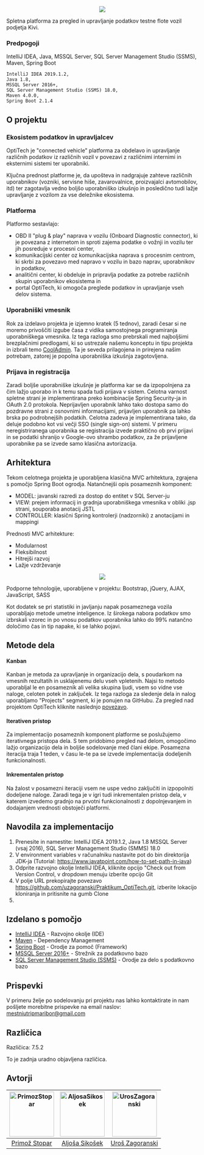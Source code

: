 <p align="center">
  <img src="http://optitech.sydneyitsolutions.com/wp-content/uploads/2019/03/logo640.png">
</p>
          Spletna platforma za pregled in upravljanje podatkov testne flote vozil podjetja Kivi.

### Predpogoji

IntelliJ IDEA,
Java,
MSSQL Server,
SQL Server Management Studio (SSMS),
Maven,
Spring Boot
```
IntelliJ IDEA 2019.1.2,
Java 1.8,
MSSQL Server 2016+,
SQL Server Management Studio (SSMS) 18.0,
Maven 4.0.0,
Spring Boot 2.1.4
```

## O projektu

### Ekosistem podatkov in upravljalcev

OptiTech je "connected vehicle" platforma za obdelavo in upravljanje različnih podatkov iz različnih vozil v povezavi z različnimi internimi in eksternimi sistemi ter uporabniki. 

Ključna prednost platforme je, da upošteva in nadgrajuje zahteve različnih uporabnikov (vozniki, servisne hiše, zavarovalnice, proizvajalci avtomobilov, itd) ter zagotavlja vedno boljšo uporabniško izkušnjo in posledično tudi lažje upravljanje z vozilom za vse deležnike ekosistema.

### Platforma

Platformo sestavlajo: 

- OBD II "plug & play" naprava v vozilu (Onboard Diagnostic connector), ki je povezana z internetom in sproti zajema podatke o vožnji in vozilu ter jih posreduje v procesni center,
- komunikacijski center oz komunikacijska naprava s procesnim centrom, ki skrbi za povezavo med napravo v vozilu in bazo naprav, uporabnikov in podatkov, 
- analitični center, ki obdeluje in pripravlja podatke za potrebe različnih skupin uporabnikov ekosistema in 
- portal OptiTech, ki omogoča preglede podatkov in upravljanje vseh delov sistema.

### Uporabniški vmesnik

Rok za izdelavo projekta je izjemno kratek (5 tednov), zaradi česar si ne moremo privoščiti izgube časa z vidika samostojnega programiranja uporabniškega vmesnika. Iz tega razloga smo prebrskali med najboljšimi brezplačnimi predlogami, ki so ustrezale našemu konceptu in tipu projekta in izbrali temo [CoolAdmin](https://colorlib.com/polygon/cooladmin/index.html). Ta je seveda prilagojena in prirejena našim potrebam, zatorej je popolna uporabniška izkušnja zagotovljena.

### Prijava in registracija

Zaradi boljše uporabniške izkušnje je platforma kar se da izpopolnjena za čim lažjo uporabo in k temu spada tudi prijava v sistem. Celotna varnost spletne strani je implementirana preko kombinacije Spring Security-ja in OAuth 2.0 protokola. Neprijavljen uporabnik lahko tako dostopa samo do pozdravne strani z osnovnimi informacijami, prijavljen uporabnik pa lahko brska po podrobnejših podatkih. Celotna zadeva je implementirana tako, da deluje podobno kot vsi večji SSO (single sign-on) sistemi. V primeru neregistriranega uporabnika se registracija izvede praktično ob prvi prijavi in se podatki shranijo v Google-ovo shrambo podatkov, za že prijavljene uporabnike pa se izvede samo klasična avtorizacija.

## Arhitektura

Tekom celotnega projekta je uporabljena klasična MVC arhitektura, zgrajena s pomočjo Spring Boot ogrodja. Natančnejši opis posameznih komponent: 
* MODEL:  javanski razredi za dostop do entitet v SQL Server-ju 
* VIEW: prejem informacij in gradnja uporabniškega vmesnika v obliki .jsp strani, souporaba anotacij JSTL
* CONTROLLER: klasični Spring kontrolerji (nadzorniki) z anotacijami in mappingi 

Prednosti MVC arhitekture:
* Modularnost
* Fleksibilnost
* Hitrejši razvoj
* Lažje vzdrževanje

<p align="center">
  <img src="https://cdn-images-1.medium.com/max/1080/0*Qf1s2lG86MjX-Zcv.jpg">
</p>

Podporne tehnologije, uporabljene v projektu: Bootstrap, jQuery, AJAX, JavaScript, SASS

Kot dodatek se pri statistiki in javljanju napak posameznega vozila uporabljajo metode umetne inteligence. Iz širokega nabora podatkov smo izbrskali vzorec in po vnosu podatkov uporabnika lahko do 99% natančno določimo čas in tip napake, ki se lahko pojavi.

## Metode dela

#### Kanban

Kanban je metoda za upravljanje in organizacijo dela, s poudarkom na vmesnih rezultatih in usklajenemu delu vseh vpletenih. Najsi to metodo uporabljal le en posameznik ali velika skupina ljudi, vsem so vidne vse naloge, celoten potek in zaključek. Iz tega razloga za sledenje dela in nalog uporabljamo "Projects" segment, ki je ponujen na GitHubu. Za pregled nad projektom OptiTech kliknite naslednjo [povezavo](https://github.com/uzagoranski/Praktikum_OptiTech/projects/1).

#### Iterativen pristop

Za implementacijo posameznih komponent platforme se poslužujemo iterativnega pristopa dela. S tem pridobimo pregled nad delom, omogočimo lažjo organizacijo dela in boljše sodelovanje med člani ekipe. Posamezna iteracija traja 1 teden, v času le-te pa se izvede implementacija dodeljenih funkcionalnosti.

#### Inkrementalen pristop

Na žalost v posamezni iteraciji vsem ne uspe vedno zaključiti in izpopolniti dodeljene naloge. Zaradi tega je v igri tudi inkrementalen pristop dela, v katerem izvedemo gradnjo na prvotni funkcionalnosti z dopolnjevanjem in dodajanjem vrednosti obstoječi platformi.


## Navodila za implementacijo

1.	Prenesite in namestite: IntelliJ IDEA 2019.1.2, Java 1.8 MSSQL Server (vsaj 2016), SQL Server Management Studio (SMMS) 18.0
2.  V environment variables v računalniku nastavite pot do bin direktorija JDK-ja (Tutorial: https://www.javatpoint.com/how-to-set-path-in-java)
3.	Odprite razvojno okolje IntelliJ IDEA, kliknite opcijo "Check out from Version Control, v dropdown menuju izberite opcijo Git
4.  V polje URL prekopirajte povezavo https://github.com/uzagoranski/Praktikum_OptiTech.git, izberite lokacijo kloniranja in pritisnite na gumb Clone
5.  

## Izdelano s pomočjo

* [IntelliJ IDEA](https://www.jetbrains.com/idea/) - Razvojno okolje (IDE)
* [Maven](https://maven.apache.org/) - Dependency Management
* [Spring Boot](https://spring.io/projects/spring-boot) - Orodje za pomoč (Framework)
* [MSSQL Server 2016+](https://www.microsoft.com/en-us/sql-server/sql-server-2016) - Strežnik za podatkovno bazo
* [SQL Server Management Studio (SSMS)](https://docs.microsoft.com/en-us/sql/ssms/download-sql-server-management-studio-ssms?view=sql-server-2017) - Orodje za delo s podatkovno bazo

## Prispevki

V primeru želje po sodelovanju pri projektu nas lahko kontaktirate in nam pošljete morebitne prispevke na email naslov: mestniutripmaribor@gmail.com

## Različica

Različica: 7.5.2

To je zadnja uradno objavljena različica.

## Avtorji

[<img alt="PrimozStopar" src="https://avatars1.githubusercontent.com/u/22565865?s=460&v=4" width="117">](https://github.com/Evixiss) |[<img alt="AljosaSikosek" src="https://avatars2.githubusercontent.com/u/33753351?s=460&v=4" width="117">](https://github.com/aljosasikosek) |[<img alt="UrosZagoranski" src="https://avatars1.githubusercontent.com/u/33725933?s=460&v=4" width="117">](https://github.com/uzagoranski) |
:---: |:---: |:---: |
[Primož Stopar](https://github.com/Evixiss) |[Aljoša Sikošek](https://github.com/aljosasikosek) |[Uroš Zagoranski](https://github.com/uzagoranski) |
